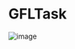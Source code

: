 # GFLTask
![image](https://user-images.githubusercontent.com/66021340/186733180-f79d667a-2847-48ee-a164-ccceeff5467a.png)


